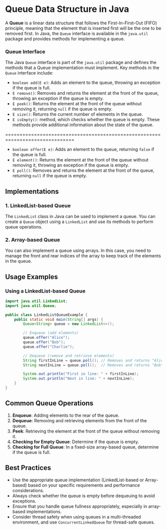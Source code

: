 # Queue Data Structure in Java

A **Queue** is a linear data structure that follows the First-In-First-Out (FIFO) principle, meaning that the element that is inserted first will be the one to be removed first. In Java, the `Queue` interface is available in the `java.util` package and provides methods for implementing a queue.

### Queue Interface

The Java `Queue` interface is part of the `java.util` package and defines the methods that a Queue implementation must implement. Key methods in the `Queue` interface include:

- `boolean add(E e)`: Adds an element to the queue, throwing an exception if the queue is full.
- `E remove()`: Removes and returns the element at the front of the queue, throwing an exception if the queue is empty.
- `E peek()`: Returns the element at the front of the queue without removing it, returning `null` if the queue is empty.
- `E size()`: Returns the current number of elements in the queue.
- `E isEmpty()`: method, which checks whether the queue is empty. These methods provide additional information about the state of the queue.

==============================================================================

- `boolean offer(E e)`: Adds an element to the queue, returning `false` if the queue is full.
- `E element()`: Returns the element at the front of the queue without removing it, throwing an exception if the queue is empty.
- `E poll()`: Removes and returns the element at the front of the queue, returning `null` if the queue is empty.

## Implementations

### 1. LinkedList-based Queue

The `LinkedList` class in Java can be used to implement a queue. You can create a `Queue` object using a `LinkedList` and use its methods to perform queue operations.

### 2. Array-based Queue

You can also implement a queue using arrays. In this case, you need to manage the front and rear indices of the array to keep track of the elements in the queue.

## Usage Examples

### Using a LinkedList-based Queue

```java
import java.util.LinkedList;
import java.util.Queue;

public class LinkedListQueueExample {
    public static void main(String[] args) {
        Queue<String> queue = new LinkedList<>();

        // Enqueue (add elements)
        queue.offer("Alice");
        queue.offer("Bob");
        queue.offer("Charlie");

        // Dequeue (remove and retrieve elements)
        String firstInLine = queue.poll(); // Removes and returns "Alice"
        String nextInLine = queue.poll();  // Removes and returns "Bob"

        System.out.println("First in line: " + firstInLine);
        System.out.println("Next in line: " + nextInLine);
    }
}
```

## Common Queue Operations

1. **Enqueue**: Adding elements to the rear of the queue.
2. **Dequeue**: Removing and retrieving elements from the front of the queue.
3. **Peek**: Retrieving the element at the front of the queue without removing it.
4. **Checking for Empty Queue**: Determine if the queue is empty.
5. **Checking for Full Queue**: In a fixed-size array-based queue, determine if the queue is full.

## Best Practices

- Use the appropriate queue implementation (LinkedList-based or Array-based) based on your specific requirements and performance considerations.
- Always check whether the queue is empty before dequeuing to avoid exceptions.
- Ensure that you handle queue fullness appropriately, especially in array-based implementations.
- Consider thread safety when using queues in a multi-threaded environment, and use `ConcurrentLinkedQueue` for thread-safe queues.
